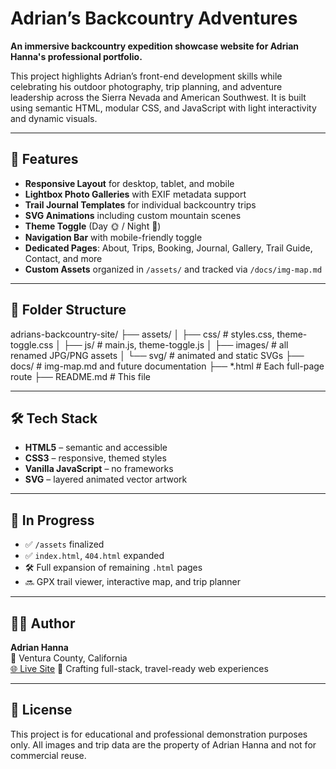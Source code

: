 # Adrian’s Backcountry Adventures

**An immersive backcountry expedition showcase website for Adrian Hanna's professional portfolio.**

This project highlights Adrian’s front-end development skills while celebrating his outdoor photography, trip planning, and adventure leadership across the Sierra Nevada and American Southwest. It is built using semantic HTML, modular CSS, and JavaScript with light interactivity and dynamic visuals.

---

## 🌄 Features

- **Responsive Layout** for desktop, tablet, and mobile
- **Lightbox Photo Galleries** with EXIF metadata support
- **Trail Journal Templates** for individual backcountry trips
- **SVG Animations** including custom mountain scenes
- **Theme Toggle** (Day 🌞 / Night 🌙)
- **Navigation Bar** with mobile-friendly toggle
- **Dedicated Pages**: About, Trips, Booking, Journal, Gallery, Trail Guide, Contact, and more
- **Custom Assets** organized in `/assets/` and tracked via `/docs/img-map.md`

---

## 📁 Folder Structure

adrians-backcountry-site/
├── assets/
│ ├── css/ # styles.css, theme-toggle.css
│ ├── js/ # main.js, theme-toggle.js
│ ├── images/ # all renamed JPG/PNG assets
│ └── svg/ # animated and static SVGs
├── docs/ # img-map.md and future documentation
├── *.html # Each full-page route
├── README.md # This file


---

## 🛠️ Tech Stack

- **HTML5** – semantic and accessible
- **CSS3** – responsive, themed styles
- **Vanilla JavaScript** – no frameworks
- **SVG** – layered animated vector artwork

---

## 🚧 In Progress

- ✅ `/assets` finalized
- ✅ `index.html`, `404.html` expanded
- 🛠 Full expansion of remaining `.html` pages
- 🔜 GPX trail viewer, interactive map, and trip planner

---

## 👨‍💻 Author

**Adrian Hanna**  
📍 Ventura County, California  
[🌐 Live Site](https://adrianhanna1985.github.io/adrians-backcountry-site/)
🧭 Crafting full-stack, travel-ready web experiences

---

## 📜 License

This project is for educational and professional demonstration purposes only. All images and trip data are the property of Adrian Hanna and not for commercial reuse.
